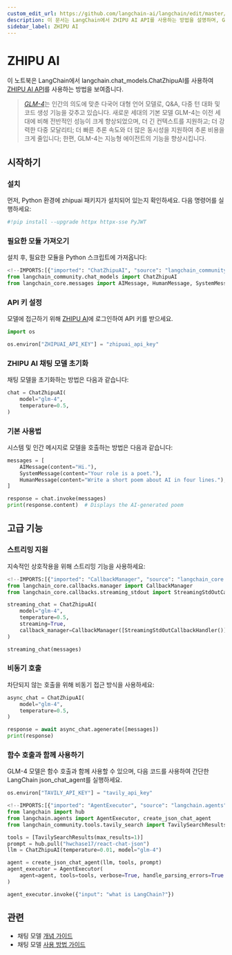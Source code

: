 ```yaml
---
custom_edit_url: https://github.com/langchain-ai/langchain/edit/master/docs/docs/integrations/chat/zhipuai.ipynb
description: 이 문서는 LangChain에서 ZHIPU AI API를 사용하는 방법을 설명하며, GLM-4 모델의 기능과 설치 방법을 안내합니다.
sidebar_label: ZHIPU AI
---
```


# ZHIPU AI

이 노트북은 LangChain에서 langchain.chat_models.ChatZhipuAI를 사용하여 [ZHIPU AI API](https://open.bigmodel.cn/dev/api)를 사용하는 방법을 보여줍니다.

> [*GLM-4*](https://open.bigmodel.cn/)는 인간의 의도에 맞춘 다국어 대형 언어 모델로, Q&A, 다중 턴 대화 및 코드 생성 기능을 갖추고 있습니다. 새로운 세대의 기본 모델 GLM-4는 이전 세대에 비해 전반적인 성능이 크게 향상되었으며, 더 긴 컨텍스트를 지원하고; 더 강력한 다중 모달리티; 더 빠른 추론 속도와 더 많은 동시성을 지원하여 추론 비용을 크게 줄입니다; 한편, GLM-4는 지능형 에이전트의 기능을 향상시킵니다.

## 시작하기
### 설치
먼저, Python 환경에 zhipuai 패키지가 설치되어 있는지 확인하세요. 다음 명령어를 실행하세요:

```python
#!pip install --upgrade httpx httpx-sse PyJWT
```


### 필요한 모듈 가져오기
설치 후, 필요한 모듈을 Python 스크립트에 가져옵니다:

```python
<!--IMPORTS:[{"imported": "ChatZhipuAI", "source": "langchain_community.chat_models", "docs": "https://api.python.langchain.com/en/latest/chat_models/langchain_community.chat_models.zhipuai.ChatZhipuAI.html", "title": "ZHIPU AI"}, {"imported": "AIMessage", "source": "langchain_core.messages", "docs": "https://api.python.langchain.com/en/latest/messages/langchain_core.messages.ai.AIMessage.html", "title": "ZHIPU AI"}, {"imported": "HumanMessage", "source": "langchain_core.messages", "docs": "https://api.python.langchain.com/en/latest/messages/langchain_core.messages.human.HumanMessage.html", "title": "ZHIPU AI"}, {"imported": "SystemMessage", "source": "langchain_core.messages", "docs": "https://api.python.langchain.com/en/latest/messages/langchain_core.messages.system.SystemMessage.html", "title": "ZHIPU AI"}]-->
from langchain_community.chat_models import ChatZhipuAI
from langchain_core.messages import AIMessage, HumanMessage, SystemMessage
```


### API 키 설정
모델에 접근하기 위해 [ZHIPU AI](https://open.bigmodel.cn/login?redirect=%2Fusercenter%2Fapikeys)에 로그인하여 API 키를 받으세요.

```python
import os

os.environ["ZHIPUAI_API_KEY"] = "zhipuai_api_key"
```


### ZHIPU AI 채팅 모델 초기화
채팅 모델을 초기화하는 방법은 다음과 같습니다:

```python
chat = ChatZhipuAI(
    model="glm-4",
    temperature=0.5,
)
```


### 기본 사용법
시스템 및 인간 메시지로 모델을 호출하는 방법은 다음과 같습니다:

```python
messages = [
    AIMessage(content="Hi."),
    SystemMessage(content="Your role is a poet."),
    HumanMessage(content="Write a short poem about AI in four lines."),
]
```


```python
response = chat.invoke(messages)
print(response.content)  # Displays the AI-generated poem
```


## 고급 기능
### 스트리밍 지원
지속적인 상호작용을 위해 스트리밍 기능을 사용하세요:

```python
<!--IMPORTS:[{"imported": "CallbackManager", "source": "langchain_core.callbacks.manager", "docs": "https://api.python.langchain.com/en/latest/callbacks/langchain_core.callbacks.manager.CallbackManager.html", "title": "ZHIPU AI"}, {"imported": "StreamingStdOutCallbackHandler", "source": "langchain_core.callbacks.streaming_stdout", "docs": "https://api.python.langchain.com/en/latest/callbacks/langchain_core.callbacks.streaming_stdout.StreamingStdOutCallbackHandler.html", "title": "ZHIPU AI"}]-->
from langchain_core.callbacks.manager import CallbackManager
from langchain_core.callbacks.streaming_stdout import StreamingStdOutCallbackHandler
```


```python
streaming_chat = ChatZhipuAI(
    model="glm-4",
    temperature=0.5,
    streaming=True,
    callback_manager=CallbackManager([StreamingStdOutCallbackHandler()]),
)
```


```python
streaming_chat(messages)
```


### 비동기 호출
차단되지 않는 호출을 위해 비동기 접근 방식을 사용하세요:

```python
async_chat = ChatZhipuAI(
    model="glm-4",
    temperature=0.5,
)
```


```python
response = await async_chat.agenerate([messages])
print(response)
```


### 함수 호출과 함께 사용하기

GLM-4 모델은 함수 호출과 함께 사용할 수 있으며, 다음 코드를 사용하여 간단한 LangChain json_chat_agent를 실행하세요.

```python
os.environ["TAVILY_API_KEY"] = "tavily_api_key"
```


```python
<!--IMPORTS:[{"imported": "AgentExecutor", "source": "langchain.agents", "docs": "https://api.python.langchain.com/en/latest/agents/langchain.agents.agent.AgentExecutor.html", "title": "ZHIPU AI"}, {"imported": "create_json_chat_agent", "source": "langchain.agents", "docs": "https://api.python.langchain.com/en/latest/agents/langchain.agents.json_chat.base.create_json_chat_agent.html", "title": "ZHIPU AI"}, {"imported": "TavilySearchResults", "source": "langchain_community.tools.tavily_search", "docs": "https://api.python.langchain.com/en/latest/tools/langchain_community.tools.tavily_search.tool.TavilySearchResults.html", "title": "ZHIPU AI"}]-->
from langchain import hub
from langchain.agents import AgentExecutor, create_json_chat_agent
from langchain_community.tools.tavily_search import TavilySearchResults

tools = [TavilySearchResults(max_results=1)]
prompt = hub.pull("hwchase17/react-chat-json")
llm = ChatZhipuAI(temperature=0.01, model="glm-4")

agent = create_json_chat_agent(llm, tools, prompt)
agent_executor = AgentExecutor(
    agent=agent, tools=tools, verbose=True, handle_parsing_errors=True
)
```


```python
agent_executor.invoke({"input": "what is LangChain?"})
```


## 관련

- 채팅 모델 [개념 가이드](/docs/concepts/#chat-models)
- 채팅 모델 [사용 방법 가이드](/docs/how_to/#chat-models)